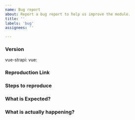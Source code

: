 ```yaml
---
name: Bug report
about: Report a bug report to help us improve the module.
title: ''
labels: 'bug'
assignees: ''

---
```


<!-- **IMPORTANT!**
Before reporting a bug, please make sure that you have read through our documentation and you think your problem is indeed an issue related to our module. -->

### Version
vue-strapi: <!-- ex: v0.1.0 -->
vue: <!-- ex: v2.6.11 -->

### Reproduction Link

<!--
A minimal test case based on one of:
- a GitHub repository that can reproduce the bug
-->

### Steps to reproduce


### What is Expected?


### What is actually happening?
